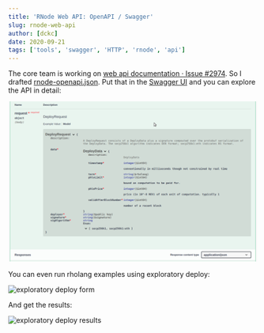 ```yaml
---
title: 'RNode Web API: OpenAPI / Swagger'
slug: rnode-web-api
author: [dckc]
date: 2020-09-21
tags: ['tools', 'swagger', 'HTTP', 'rnode', 'api']
---
```


The core team is working on [web api documentation · Issue \#2974](https://github.com/rchain/rchain/issues/2974). So I drafted [rnode-openapi.json](https://raw.githubusercontent.com/dckc/rchain/rnode-openapi/docs/rnode-api/rnode-openapi.json). Put that in the [Swagger UI](https://petstore.swagger.io/) and you can explore the API in detail:

![rnode DeployRequest in swagger UI](./images/rnode-swagger.png)

You can even run rholang examples using exploratory deploy:

![exploratory deploy form](https://user-images.githubusercontent.com/150986/93841495-654c2780-fc59-11ea-9ba7-d0c546ddbc60.png)

And get the results:

![exploratory deploy results](https://user-images.githubusercontent.com/150986/93841539-86ad1380-fc59-11ea-9f79-81cfc25f5350.png)
